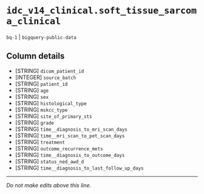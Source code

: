 # `idc_v14_clinical.soft_tissue_sarcoma_clinical`
`bq-1` | `bigquery-public-data`

## Column details
* [STRING]    `dicom_patient_id`
* [INTEGER]   `source_batch`
* [STRING]    `patient_id`
* [STRING]    `age`
* [STRING]    `sex`
* [STRING]    `histological_type`
* [STRING]    `mskcc_type`
* [STRING]    `site_of_primary_sts`
* [STRING]    `grade`
* [STRING]    `time__diagnosis_to_mri_scan_days`
* [STRING]    `time__mri_scan_to_pet_scan_days`
* [STRING]    `treatment`
* [STRING]    `outcome_recurrence_mets`
* [STRING]    `time__diagnosis_to_outcome_days`
* [STRING]    `status_ned_awd_d`
* [STRING]    `time__diagnosis_to_last_follow_up_days`

-------------------------------------------------------------------------------
*Do not make edits above this line.*
